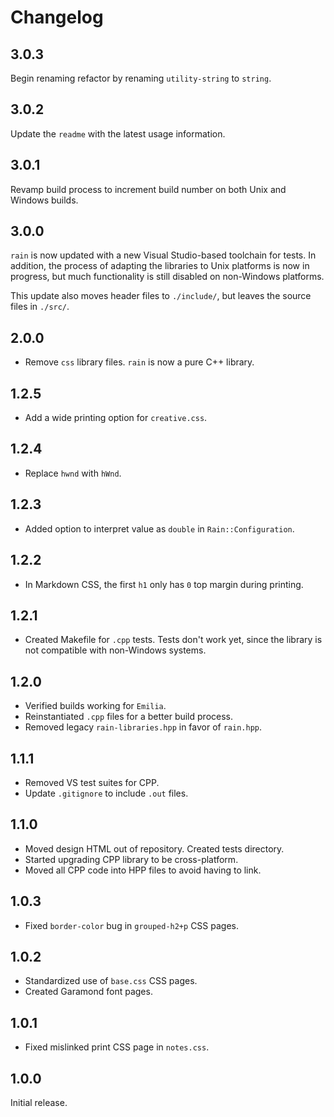 # Changelog

## 3.0.3

Begin renaming refactor by renaming `utility-string` to `string`.

## 3.0.2

Update the `readme` with the latest usage information.

## 3.0.1

Revamp build process to increment build number on both Unix and Windows builds.

## 3.0.0

`rain` is now updated with a new Visual Studio-based toolchain for tests. In addition, the process of adapting the libraries to Unix platforms is now in progress, but much functionality is still disabled on non-Windows platforms.

This update also moves header files to `./include/`, but leaves the source files in `./src/`.

## 2.0.0

* Remove `css` library files. `rain` is now a pure C++ library.

## 1.2.5

* Add a wide printing option for `creative.css`.

## 1.2.4

* Replace `hwnd` with `hWnd`.

## 1.2.3

* Added option to interpret value as `double` in `Rain::Configuration`.

## 1.2.2

* In Markdown CSS, the first `h1` only has `0` top margin during printing.

## 1.2.1

* Created Makefile for `.cpp` tests. Tests don't work yet, since the library is not compatible with non-Windows systems.

## 1.2.0

* Verified builds working for `Emilia`.
* Reinstantiated `.cpp` files for a better build process.
* Removed legacy `rain-libraries.hpp` in favor of `rain.hpp`.

## 1.1.1

* Removed VS test suites for CPP.
* Update `.gitignore` to include `.out` files.

## 1.1.0

* Moved design HTML out of repository. Created tests directory.
* Started upgrading CPP library to be cross-platform.
* Moved all CPP code into HPP files to avoid having to link.

## 1.0.3

* Fixed `border-color` bug in `grouped-h2+p` CSS pages.

## 1.0.2

* Standardized use of `base.css` CSS pages.
* Created Garamond font pages.

## 1.0.1

* Fixed mislinked print CSS page in `notes.css`.

## 1.0.0

Initial release.
